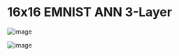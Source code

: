 # 16x16 EMNIST ANN 3-Layer


![image](https://github.com/choisuyong44/Emnist_ANN/assets/121215043/10743b07-40ba-48b5-b0d8-1257b731e354)

![image](https://github.com/choisuyong44/Emnist_ANN/assets/121215043/c5cace56-8a25-4710-9f0c-818143f104d5)

